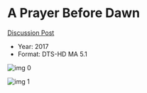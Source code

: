 # A Prayer Before Dawn

[Discussion Post](https://www.avsforum.com/threads/bass-eq-for-filtered-movies.2995212/post-57033154)

* Year: 2017
* Format: DTS-HD MA 5.1

![img 0](https://i.imgur.com/32M9rHh.jpg)

![img 1](https://i.imgur.com/L1gQUGM.png)

